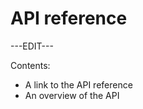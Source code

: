 ﻿---
sidebar_position: 3
---

# API reference

---EDIT---

Contents:

- A link to the API reference
- An overview of the API